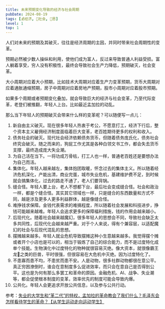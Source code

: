 ```yaml
---
title: 未来预期变化导致的经济与社会周期
pubDate: 2024-08-19
tags: [💰经济, 👫社会, 🤔思]
level: 1
top: 1
---
```


人们对未来的预期及其破灭，往往是经济周期的主因，并同时带来社会周期性的变革。

预期必然被少数人操纵和利用，使他们成为富人，反过来导致普通人利益受损。富人躺着享受，穷人没有积极性，最终会导致社会生产力降低，预期破灭，社会变革。

大小周期对应着大小预期，比如技术大周期对应着生产力变革预期，货币大周期对应着通胀通缩预期，房子中周期对应着房地产预期，股市小周期对应着股市预期。

如果多个周期或者预期变化叠加，就会导致巨大的经济与社会变革，乃至代际变革，老登们被推翻，年轻人上台。比如最近孟加拉的动乱。

那么当下年轻人的预期破灭会带来什么样的变革呢？可以随便写一点儿：

1. 新自由主义破灭。现在很多年轻人热衷于考公，不愿意打工，经济下行后，整个资本主义雇佣经济制度面临着巨大变革，老百姓期待更多的权利和收入。
2. 债务社会的破灭。现代社会经济依赖债务货币，但随着债务庞氏化，债务社会终究会破灭。随之而来的，狗屁工作尤其是各种白领文书工作，都会失去货币支撑，最终造成庞大失业潮。
3. 为自己活在当下。一将功成万骨枯，打工人也一样，普通老百姓还是要想办法为自己而活。
4. 集体化。年轻人越来越左，集体抱团取暖，怀念过去的集体主义。所以随着经济危机深化，产能出清，商业完蛋，城市失业危机，基建维护费不足，到时候就会搞集体化，过去的路走不通了，老人们要背锅。
5. 缝合怪。年轻人要上台，老人不想都下台，最后社会变成缝合怪。社会和政治一样，都是个缝合怪。其实其它领域也一样，只是缝合的东西数量和方式不同，越是涉及更多人更多利益群体，越是像缝合怪。
6. 难挣钱求保障。金钱代表需求的难搞程度，所以随着社会发展和科技进步，挣钱可能越来越难。年轻人会追求更多的保障福利措施，钱的作用会越来越小。
7. 后现代化。随着社会越来越魔幻，很多年轻人的思想会不同，导致社会缺乏太多共同性，后现代化会越来越严重。对于个人来说，得有个兼容层，以适配魔幻的社会与后现代混乱的思想。
8. 摆摊越来越多。年轻人就业危机导致摆摊这种小生意越来越多。我觉得摆个摊或者开个小店也是可以的，相当于锻炼了自己的综合能力，而不是过度特化成单个技能。生物演化中过度特化的物种就很容易灭绝。像大资本，就很像霸王龙🦖之类的巨兽，平时很强，但很容易在大危机中灭绝。因为过度特化了。
9. 不患寡而患不均，不患贫而患不安。人是动物，很多社群动物都很在意公平。真正穷困潦倒时，谁会在意制度多么促进效率，而只会在意自己是否得到公平。这也是为何有那么多罢工和革命的原因。金融危机、AI、战争、失业潮等，都会促使根本制度的变革，效率优先的制度可能会导致内爆。
10. 公共化。年轻人会更追求开放公共信息，以及参与公共行动。

参考：[失业的大学生和“革二代”的特权，孟加拉的革命教会了我们什么？毛泽东会怎样看待学生的革命？【从学生运动走向运动学生】](https://www.bilibili.com/video/BV14UYLewE5u/)
